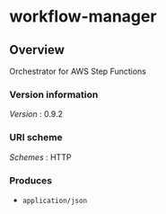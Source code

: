 # workflow-manager


<a name="overview"></a>
## Overview
Orchestrator for AWS Step Functions


### Version information
*Version* : 0.9.2


### URI scheme
*Schemes* : HTTP


### Produces

* `application/json`



